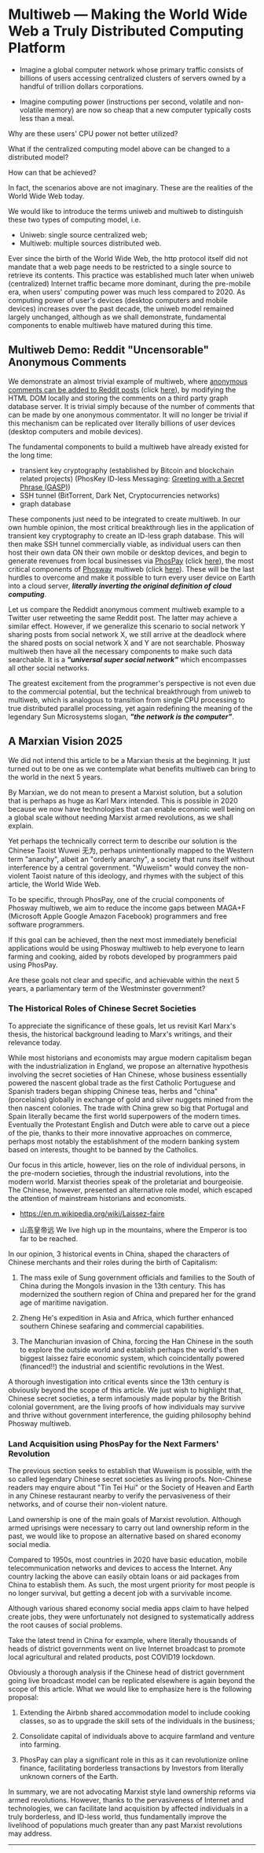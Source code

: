 # Multiweb &mdash; Making the World Wide Web a Truly Distributed Computing Platform

- Imagine a global computer network whose primary traffic consists of billions of users accessing centralized clusters of servers owned by a handful of trillion dollars corporations.

- Imagine computing power (instructions per second, volatile and non-volatile memory) are now so cheap that a new computer typically costs less than a meal. 

Why are these users' CPU power not better utilized?

What if the centralized computing model above can be changed to a distributed model?

How can that be achieved?

In fact, the scenarios above are not imaginary. These are the realities of the World Wide Web today.

We would like to introduce the terms uniweb and multiweb to distinguish these two types of computing model, i.e. 

- Uniweb: single source centralized web;
- Multiweb: multiple sources distributed web.


Ever since the birth of the World Wide Web, the http protocol itself did not mandate that a web page needs to be restricted to a single source to retrieve its contents. This practice was established much later when uniweb (centralized) Internet traffic became more dominant, during the pre-mobile era, when users' computing power was much less compared to 2020. As computing power of user's devices (desktop computers and mobile devices) increases over the past decade, the uniweb model remained largely unchanged, although as we shall demonstrate, fundamental components to enable multiweb have matured during this time.


## Multiweb Demo: Reddit "Uncensorable" Anonymous Comments

We demonstrate an almost trivial example of multiweb, where [anonymous comments can be added to Reddit posts](https://github.com/udexon/Multiweb/blob/master/Reddit_anon_comment.md) (click [here](https://github.com/udexon/Multiweb/blob/master/Reddit_anon_comment.md)), by modifying the HTML DOM locally and storing the comments on a third party graph database server. It is trivial simply because of the number of comments that can be made by one anonymous commentator. It will no longer be trivial if this mechanism can be replicated over literally billions of user devices (desktop computers and mobile devices). 

The fundamental components to build a multiweb have already existed for the long time:

- transient key cryptography (established by Bitcoin and blockchain related projects) (PhosKey ID-less Messaging: [Greeting with a Secret Phrase (GASP)](https://github.com/udexon/XIDT/blob/master/Greet_Secret_Phrase.md))
- SSH tunnel (BitTorrent, Dark Net, Cryptocurrencies networks)
- graph database

These components just need to be integrated to create multiweb. In our own humble opinion, the most critical breakthrough lies in the application of transient key cryptography to create an ID-less graph database. This will then make SSH tunnel commercially viable, as individual users can then host their own data ON their own mobile or desktop devices, and begin to generate revenues from local businesses via [PhosPay](https://github.com/udexon/PhosPay) (click [here](https://github.com/udexon/PhosPay)), the most critical components of [Phosway](https://github.com/udexon/Phosway) multiweb (click [here](https://github.com/udexon/Phosway)). These will be the last hurdles to overcome and make it possible to turn every user device on Earth into a cloud server, ___literally inverting the original definition of cloud computing___.

Let us compare the Reddidt anonymous comment multiweb example to a Twitter user retweeting the same Reddit post. The latter may achieve a similar effect. However, if we generalize this scenario to social network Y sharing posts from social network X, we still arrive at the deadlock where the shared posts on social network X and Y are not searchable. Phosway multiweb then have all the necessary components to make such data searchable. It is a ___"universal super social network"___ which encompasses all other social networks.

The greatest excitement from the programmer's perspective is not even due to the commercial potential, but the technical breakthrough from uniweb to multiweb, which is analogous to transition from single CPU processing to true distributed parallel processing, yet again redefining the meaning of the legendary Sun Microsystems slogan, ___"the network is the computer"___.



## A Marxian Vision 2025

We did not intend this article to be a Marxian thesis at the beginning. It just turned out to be one as we contemplate what benefits multiweb can bring to the world in the next 5 years.

By Marxian, we do not mean to present a Marxist solution, but a solution that is perhaps as huge as Karl Marx intended. This is possible in 2020 because we now have technologies that can enable economic well being on a global scale without needing Marxist armed revolutions, as we shall explain.

Yet perhaps the technically correct term to describe our solution is the Chinese Taoist Wuwei 无为, perhaps unintentionally mapped to the Western term "anarchy", albeit an "orderly anarchy", a society that runs itself without interference by a central government. "Wuweiism" would convey the non-violent Taoist nature of this ideology, and rhymes with the subject of this article, the World Wide Web. 

To be specific, through PhosPay, one of the crucial components of Phosway multiweb, we aim to reduce the income gaps between MAGA+F (Microsoft Apple Google Amazon Facebook) programmers and free software programmers.

If this goal can be achieved, then the next most immediately beneficial applications would be using Phosway multiweb to help everyone to learn farming and cooking, aided by robots developed by programmers paid using PhosPay.

Are these goals not clear and specific, and achievable within the next 5 years, a parliamentary term of the Westminster government?


### The Historical Roles of Chinese Secret Societies

To appreciate the significance of these goals, let us revisit Karl Marx's thesis, the historical background leading to Marx's writings, and their relevance today.

While most historians and economists may argue modern capitalism began with the industrialization in England, we propose an alternative hypothesis involving the secret societies of Han Chinese, whose business essentially powered the nascent global trade as the first Catholic Portuguese and Spanish traders began shipping Chinese teas, herbs and "china" (porcelains) globally in exchange of gold and silver nuggets mined from the then nascent colonies. The trade with China grew so big that Portugal and Spain literally became the first world superpowers of the modern times. Eventually the Protestant English and Dutch were able to carve out a piece of the pie, thanks to their more innovative approaches on commerce, perhaps most notably the establishment of the modern banking system based on interests, thought to be banned by the Catholics. 

Our focus in this article, however, lies on the role of individual persons, in the pre-modern societies, through the industrial revolutions, into the modern world. Marxist theories speak of the proletariat and bourgeoisie. The Chinese, however, presented an alternative role model, which escaped the attention of mainstream historians and economists. 

- https://en.m.wikipedia.org/wiki/Laissez-faire

- 山高皇帝远 We live high up in the mountains, where the Emperor is too far to be reached.

In our opinion, 3 historical events in China, shaped the characters of Chinese merchants and their roles during the birth of Capitalism:

1. The mass exile of Sung government officials and families to the South of China during the Mongols invasion in the 13th century. This has modernized the southern region of China and prepared her for the grand age of maritime navigation.

2. Zheng He's expedition in Asia and Africa, which further enhanced southern Chinese seafaring and commercial capabilities.

3. The Manchurian invasion of China, forcing the Han Chinese in the south to explore the outside world and establish perhaps the world's then biggest laissez faire economic system, which coincidentally powered (financed!!) the industrial and scientific revolutions in the West.

A thorough investigation into critical events since the 13th century is obviously beyond the scope of this article. We just wish to highlight that, Chinese secret societies, a term infamously made popular by the British colonial government, are the living proofs of how individuals may survive and thrive without government interference, the guiding philosophy behind Phosway multiweb. 


### Land Acquisition using PhosPay for the Next Farmers' Revolution

The previous section seeks to establish that Wuweiism is possible, with the so called legendary Chinese secret societies as living proofs. Non-Chinese readers may enquire about "Tin Tei Hui" or the Society of Heaven and Earth in any Chinese restaurant nearby to verify the pervasiveness of their networks, and of course their non-violent nature.  

Land ownership is one of the main goals of Marxist revolution. Although armed uprisings were necessary to carry out land ownership reform in the past, we would like to propose an alternative based on shared economy social media. 

Compared to 1950s, most countries in 2020 have basic education, mobile telecommunication networks and devices to access the Internet. Any country lacking the above can easily obtain loans or aid packages from China to establish them. As such, the most urgent priority for most people is no longer survival, but getting a decent job with a survivable income.

Although various shared economy social media apps claim to have helped create jobs, they were unfortunately not designed to systematically address the root causes of social problems. 

Take the latest trend in China for example, where literally thousands of heads of district governments went on live Internet broadcast to promote local agricultural and related products, post COVID19 lockdown.

Obviously a thorough analysis if the Chinese head of district government going live broadcast model can be replicated elsewhere is again beyond the scope of this article. What we would like to emphasize here is the following proposal:

1. Extending the Airbnb shared accommodation model to include cooking classes, so as to upgrade the skill sets of the individuals in the business;

2. Consolidate capital of individuals above to acquire farmland and venture into farming.

3. PhosPay can play a significant role in this as it can revolutionize online finance, facilitating borderless transactions by Investors from literally unknown corners of the Earth.

In summary, we are not advocating Marxist style land ownership reforms via armed revolutions. However, thanks to the pervasiveness of Internet and technologies, we can facilitate land acquisition by affected individuals in a truly borderless, and ID-less world, thus fundamentally improve the livelihood of populations much greater than any past Marxist revolutions may address.


<hr>

